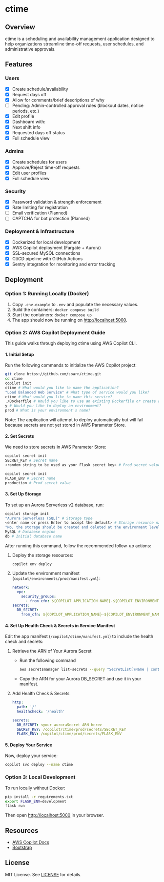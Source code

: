 # ctime

## Overview

ctime is a scheduling and availability management application designed to help organizations streamline time-off requests, user schedules, and administrative approvals.

## Features

### Users

- [x] Create schedule/availability
- [x] Request days off
- [x] Allow for comments/brief descriptions of why
- [ ] Pending: Admin-controlled approval rules (blockout dates, notice periods, etc.)
- [x] Edit profile
- [x] Dashboard with:
- [x] Next shift info
- [x] Requested days off status
- [x] Full schedule view

### Admins

- [x] Create schedules for users
- [x] Approve/Reject time-off requests
- [x] Edit user profiles
- [x] Full schedule view

### Security

- [x] Password validation & strength enforcement
- [x] Rate limiting for registration
- [ ] Email verification (Planned)
- [ ] CAPTCHA for bot protection (Planned)

### Deployment & Infrastructure

- [x] Dockerized for local development
- [x] AWS Copilot deployment (Fargate + Aurora)
- [x] SSL-secured MySQL connections
- [x] CI/CD pipeline with GitHub Actions
- [x] Sentry integration for monitoring and error tracking

## Deployment

### Option 1: Running Locally (Docker)

1. Copy `.env.example` to `.env` and populate the necessary values.
2. Build the containers: `docker compose build`
3. Start the containers: `docker compose up`
4. The app should now be running on <http://localhost:5000>.

### Option 2: AWS Copilot Deployment Guide

This guide walks through deploying ctime using AWS Copilot CLI.

#### 1. Initial Setup

Run the following commands to initialize the AWS Copilot project:

```bash
git clone https://github.com/soarn/ctime.git
cd ctime
copilot init
ctime # What would you like to name the application?
"Load Balanced Web Service" # What type of service would you like?
ctime # What would you like to name this service?
./Dockerfile # Would you like to use an existing Dockerfile or create another?
y # Would you like to deploy an environment?
prod # What is your environment's name?
```

Note: The application will attempt to deploy automatically but will fail because secrets are not yet stored in AWS Parameter Store.

#### 2. Set Secrets

We need to store secrets in AWS Parameter Store:

```bash
copilot secret init
SECRET_KEY # Secret name
<random string to be used as your Flask secret key> # Prod secret value

copilot secret init
FLASK_ENV # Secret name
production # Prod secret value
```

#### 3. Set Up Storage

To set up an Aurora Serverless v2 database, run:

```bash
copilot storage init
"Aurora Serverless (SQL)" # Storage type
<enter name or press Enter to accept the default> # Storage resource name
"No, the storage should be created and deleted at the environment level" # Lifecycle
MySQL # Database engine
db # Initial database name
```

After running this command, follow the recommended follow-up actions:

1. Deploy the storage resources:
  
    `copilot env deploy`

2. Update the environment manifest (`copilot/environments/prod/manifest.yml`):

    ```yaml
    network:
      vpc:
        security_groups:
          - from_cfn: ${COPILOT_APPLICATION_NAME}-${COPILOT_ENVIRONMENT_NAME}-ctimeSecurityGroup
    secrets:
      DB_SECRET:
        from_cfn: ${COPILOT_APPLICATION_NAME}-${COPILOT_ENVIRONMENT_NAME}-ctimeAuroraSecret
    ```

#### 4. Set Up Health Check & Secrets in Service Manifest

Edit the app manifest (`/copilot/ctime/manifest.yml`) to include the health check and secrets:

1. Retrieve the ARN of Your Aurora Secret

    - Run the following command

      ```bash
      aws secretsmanager list-secrets --query "SecretList[?Name | contains(@, 'Aurora')].{Name:Name, ARN:ARN}" | awk 'BEGIN{ FS=OFS="\t" }{ print $1 }'
      ```

    - Copy the ARN for your Aurora DB_SECRET and use it in your manifest.

2. Add Health Check & Secrets

    ```yaml
    http:
      path: '/'
      healthcheck: '/health'

    secrets:
      DB_SECRET: <your auroraSecret ARN here>
      SECRET_KEY: /copilot/ctime/prod/secrets/SECRET_KEY
      FLASK_ENV: /copilot/ctime/prod/secrets/FLASK_ENV
    ```

#### 5. Deploy Your Service

Now, deploy your service:

```bash
copilot svc deploy --name ctime
```

### Option 3: Local Development

To run locally without Docker:

```bash
pip install -r requirements.txt
export FLASK_ENV=development
flask run
```

Then open <http://localhost:5000> in your browser.

## Resources

- [AWS Copilot Docs](https://aws.github.io/copilot-cli/)
- [Bootstrap](https://getbootstrap./com)

## License

MIT License. See [LICENSE](/LICENSE) for details.
